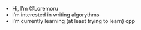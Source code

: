 -  Hi, I’m @Loremoru
-  I’m interested in writing algorythms
-  I’m currently learning (at least trying to learn) cpp
  

<!---
Loremoru/Loremoru is a ✨ special ✨ repository because its `README.md` (this file) appears on your GitHub profile.
You can click the Preview link to take a look at your changes.
--->
